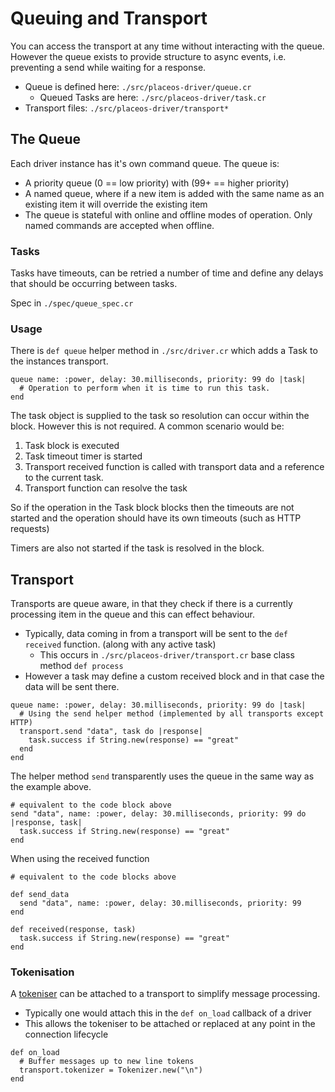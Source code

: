 # Queuing and Transport

You can access the transport at any time without interacting with the queue.
However the queue exists to provide structure to async events, i.e. preventing a send while waiting for a response.

* Queue is defined here: `./src/placeos-driver/queue.cr`
  * Queued Tasks are here: `./src/placeos-driver/task.cr`
* Transport files: `./src/placeos-driver/transport*`


## The Queue

Each driver instance has it's own command queue. The queue is:

* A priority queue (0 == low priority) with (99+ == higher priority)
* A named queue, where if a new item is added with the same name as an existing item it will override the existing item
* The queue is stateful with online and offline modes of operation. Only named commands are accepted when offline.


### Tasks

Tasks have timeouts, can be retried a number of time and define any delays that should be occurring between tasks.

Spec in `./spec/queue_spec.cr`


### Usage

There is `def queue` helper method in `./src/driver.cr` which adds a Task to the instances transport.

```crystal
queue name: :power, delay: 30.milliseconds, priority: 99 do |task|
  # Operation to perform when it is time to run this task.
end

```

The task object is supplied to the task so resolution can occur within the block. However this is not required.
A common scenario would be:

1. Task block is executed
2. Task timeout timer is started
3. Transport received function is called with transport data and a reference to the current task.
4. Transport function can resolve the task

So if the operation in the Task block blocks then the timeouts are not started and the operation should have its own timeouts (such as HTTP requests)

Timers are also not started if the task is resolved in the block.


## Transport

Transports are queue aware, in that they check if there is a currently processing item in the queue and this can effect behaviour.

* Typically, data coming in from a transport will be sent to the `def received` function. (along with any active task)
  * This occurs in `./src/placeos-driver/transport.cr` base class method `def process`
* However a task may define a custom received block and in that case the data will be sent there.

```crystal
queue name: :power, delay: 30.milliseconds, priority: 99 do |task|
  # Using the send helper method (implemented by all transports except HTTP)
  transport.send "data", task do |response|
    task.success if String.new(response) == "great"
  end
end

```

The helper method `send` transparently uses the queue in the same way as the example above.

```crystal
# equivalent to the code block above
send "data", name: :power, delay: 30.milliseconds, priority: 99 do |response, task|
  task.success if String.new(response) == "great"
end
```

When using the received function

```crystal
# equivalent to the code blocks above

def send_data
  send "data", name: :power, delay: 30.milliseconds, priority: 99
end

def received(response, task)
  task.success if String.new(response) == "great"
end
```


### Tokenisation

A [tokeniser](https://github.com/spider-gazelle/tokenizer) can be attached to a transport to simplify message processing.

* Typically one would attach this in the `def on_load` callback of a driver
* This allows the tokeniser to be attached or replaced at any point in the connection lifecycle

```crystal
def on_load
  # Buffer messages up to new line tokens
  transport.tokenizer = Tokenizer.new("\n")
end

```
